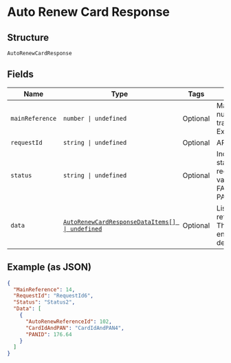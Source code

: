 
# Auto Renew Card Response

## Structure

`AutoRenewCardResponse`

## Fields

| Name | Type | Tags | Description |
|  --- | --- | --- | --- |
| `mainReference` | `number \| undefined` | Optional | Main reference number for tracking.<br>Example: 123455 |
| `requestId` | `string \| undefined` | Optional | API |
| `status` | `string \| undefined` | Optional | Indicates overall status of the request. Allowed values: SUCCES, FAILED, PARTIAL_SUCCESS |
| `data` | [`AutoRenewCardResponseDataItems[] \| undefined`](../../doc/models/auto-renew-card-response-data-items.md) | Optional | List of Auto Renew reference entity. The fields of this entity are described below. |

## Example (as JSON)

```json
{
  "MainReference": 14,
  "RequestId": "RequestId6",
  "Status": "Status2",
  "Data": [
    {
      "AutoRenewReferenceId": 102,
      "CardIdAndPAN": "CardIdAndPAN4",
      "PANID": 176.64
    }
  ]
}
```

